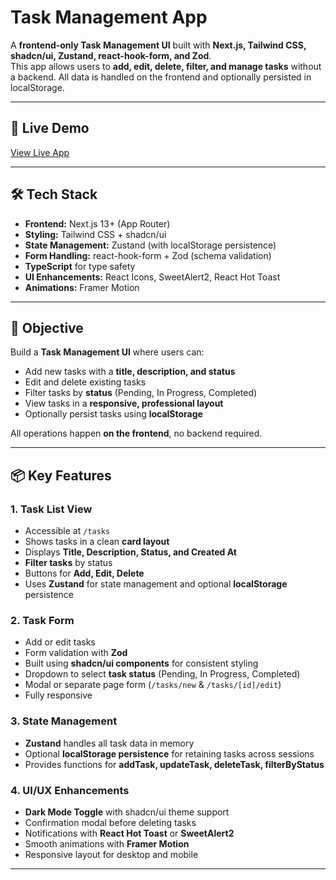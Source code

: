 # Task Management App

A **frontend-only Task Management UI** built with **Next.js, Tailwind CSS, shadcn/ui, Zustand, react-hook-form, and Zod**.  
This app allows users to **add, edit, delete, filter, and manage tasks** without a backend. All data is handled on the frontend and optionally persisted in localStorage.

---

## 🚀 Live Demo

[View Live App](https://frontend-developr-task-1-pqw0y1hct-fahim68555s-projects.vercel.app)

---

## 🛠 Tech Stack

- **Frontend:** Next.js 13+ (App Router)
- **Styling:** Tailwind CSS + shadcn/ui
- **State Management:** Zustand (with localStorage persistence)
- **Form Handling:** react-hook-form + Zod (schema validation)
- **TypeScript** for type safety
- **UI Enhancements:** React Icons, SweetAlert2, React Hot Toast
- **Animations:** Framer Motion

---

## 🎯 Objective

Build a **Task Management UI** where users can:

- Add new tasks with a **title, description, and status**
- Edit and delete existing tasks
- Filter tasks by **status** (Pending, In Progress, Completed)
- View tasks in a **responsive, professional layout**
- Optionally persist tasks using **localStorage**

All operations happen **on the frontend**, no backend required.

---

## 📦 Key Features

### **1. Task List View**
- Accessible at `/tasks`
- Shows tasks in a clean **card layout**
- Displays **Title, Description, Status, and Created At**
- **Filter tasks** by status
- Buttons for **Add, Edit, Delete**
- Uses **Zustand** for state management and optional **localStorage** persistence

### **2. Task Form**
- Add or edit tasks
- Form validation with **Zod**
- Built using **shadcn/ui components** for consistent styling
- Dropdown to select **task status** (Pending, In Progress, Completed)
- Modal or separate page form (`/tasks/new` & `/tasks/[id]/edit`)
- Fully responsive

### **3. State Management**
- **Zustand** handles all task data in memory
- Optional **localStorage persistence** for retaining tasks across sessions
- Provides functions for **addTask, updateTask, deleteTask, filterByStatus**

### **4. UI/UX Enhancements**
- **Dark Mode Toggle** with shadcn/ui theme support
- Confirmation modal before deleting tasks
- Notifications with **React Hot Toast** or **SweetAlert2**
- Smooth animations with **Framer Motion**
- Responsive layout for desktop and mobile

---


